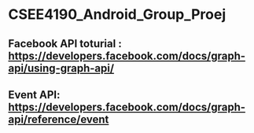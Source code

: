 # CSEE4190_Android_Group_Proej


## Facebook API toturial : https://developers.facebook.com/docs/graph-api/using-graph-api/
## Event API: https://developers.facebook.com/docs/graph-api/reference/event
